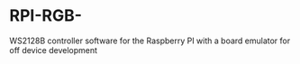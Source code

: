 # RPI-RGB-
WS2128B controller software for the Raspberry PI with a board emulator for off device development
